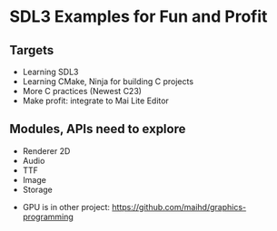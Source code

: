 # SDL3 Examples for Fun and Profit

## Targets
- Learning SDL3
- Learning CMake, Ninja for building C projects
- More C practices (Newest C23)
- Make profit: integrate to Mai Lite Editor

## Modules, APIs need to explore
- Renderer 2D
- Audio
- TTF
- Image
- Storage
* GPU is in other project: https://github.com/maihd/graphics-programming 